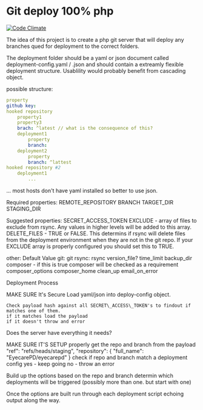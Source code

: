# Git deploy 100% php
[![Code Climate](https://codeclimate.com/github/IanEdington/deploy-php/badges/gpa.svg)](https://codeclimate.com/github/IanEdington/deploy-php) 

The idea of this project is to create a php git server that will deploy any branches qued for deployment to the correct folders.

The deployment folder should be a yaml or json document called deployment-config.yaml / .json and should contain a extreamly flexible deployment structure. Usablility would probably benefit from cascading object.

possible structure:
```yaml
property
github key:
hooked repository
	property1
	property3
	brach: ^latest // what is the consequence of this?
	deployment1
		property
		branch:
	deployment2
		property
		branch: ^lattest
hooked repository #2
	deployment1
		...
```
... most hosts don't have yaml installed so better to use json.

Required properties:
	REMOTE_REPOSITORY
	BRANCH
	TARGET_DIR
	STAGING_DIR

Suggested properties:
	SECRET_ACCESS_TOKEN
	EXCLUDE - array of files to exclude from rsync. Any values in higher levels will be added to this array.
	DELETE_FILES - TRUE or FALSE. This determins if rsync will delete files from the deployment environment when they are not in the git repo. If your EXCLUDE array is properly configured you should set this to TRUE.

other: Default Value
	git: git
	rsync: rsync
	version_file?
	time_limit
	backup_dir
	composer - if this is true composer will be checked as a requirement
	composer_options
	composer_home
	clean_up
	email_on_error


Deployment Process

MAKE SURE It's Secure
	Load yaml/json into deploy-config object.

	Check payload hash against all SECRET\_ACCESS\_TOKEN's to findout if matches one of them.
	if it matches load the payload
	if it doesn't throw and error

Does the server have everything it needs?

MAKE SURE IT'S SETUP properly
	get the repo and branch from the payload
		"ref": "refs/heads/staging",
		"repository": {
			"full_name": "EyecarePD/eyecarepd"
		}
	check if repo and branch match a deployment config
		yes - keep going
		no - throw an error

Build up the options
	based on the repo and branch determin which deployments will be triggered (possibly more than one. but start with one)

Once the options are built run through each deployment script echoing output along the way.

